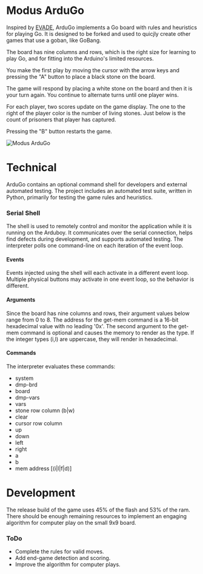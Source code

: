 # Modus ArduGo
Inspired by [EVADE](https://moduscreate.com/blog/announcing-evade-our-first-arduboy-game/), ArduGo implements a Go board with rules and heuristics for playing Go. It is designed to be forked and used to quicjly create other games that use a goban, like GoBang. 

The board has nine columns and rows, which is the right size for learning to play Go, and for fitting into the Arduino's limited resources.

You make the first play by moving the cursor with the arrow keys and pressing the "A"  button to place a black stone on the board.

The game will respond by placing a white stone on the board and then it is your turn again. You continue to alternate turns until one player wins.

For each player, two scores update on the game display. The one to the right of the player color is the number of living stones. Just below is the count of prisoners that player has captured.

Pressing the "B" button restarts the game.

![Modus ArduGo](https://raw.githubusercontent.com/ModusCreateOrg/go-arduboy-game/master/images/web/ModusCreat-ArduGo-1-MODUS-article-featured.jpg "Modus ArduGo")


# Technical
ArduGo contains an optional command shell for developers and external automated testing. The project includes an automated test suite, written in Python, primarily for testing the game rules and heuristics. 

### Serial Shell
The shell is used to remotely control and monitor the application while it is running on the Arduboy. It communicates over the serial connection, helps find defects during development, and supports automated testing. The interpreter polls one command-line on each iteration of the event loop.  

#### Events
Events injected using the shell will each activate in a different event loop. Multiple physical buttons may activate in one event loop, so the behavior is different.

#### Arguments
Since the board has nine columns and rows, their argument values below range from 0 to 8. The address for the get-mem command is a 16-bit hexadecimal value with no leading '0x'. The second argument to the get-mem command is optional and causes the memory to render as the type. If the integer types (i,l) are uppercase, they will render in hexadecimal.

#### Commands
The interpreter evaluates these commands:

* system
* dmp-brd
* board
* dmp-vars
* vars
* stone row column (b|w)
* clear
* cursor row column
* up
* down
* left
* right
* a
* b
* mem address [(i|l|f|d)]

# Development
The release build of the game uses 45% of the flash and 53% of the ram. There should be enough remaining resources to implement an engaging algorithm for computer play on the small 9x9 board.

### ToDo
* Complete the rules for valid moves.
* Add end-game detection and scoring.
* Improve the algorithm for computer plays.




 





